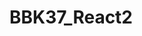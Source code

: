 # BBK37_React2
<!-- Introducción
React es una librería de JavaScript que facilita la creación de interfaces de usuario interactivas. Es una biblioteca de código abierto construida por Facebook y es una de las bibliotecas más utilizadas para crear aplicaciones web.

-----------------------------------------

¿Cuáles son los principales objetivos de este proyecto?
Comprender cómo desarrollar una aplicación con React
Mejora tus habilidades de desarrollo web
Mejore sus habilidades de desarrollo de JavaScript

-------------------------------

1.1.Ejercicios 

Ejercicio 1
Crea un componente Counter (funcional) que contenga:
botón de decremento
contador
botón de incremento
El componente mostrará un contador y podremos incrementarlo o decrementarlo en función de si pulsamos un botón u otro
Que al instanciarlo pueda:
Que el contador pueda empezar desde un determinado número
Que podamos decirle al componente si queremos que incremente de 2 en 2, 3 en 3, etc.

 --------------------------------------

Ejercicio 2
Crea un componente Greeting (funcional) que contenga:
Una etiqueta “p” que diga “Hola Euralio”
Ahora Euralio en vez de escribirlo a fuego, haz que venga como “props” desde el componente padre.
Por último, cuando se monte el componente Greeting y pasen 3 segundos el componente debe mostrar: “Hola Alfonsina”

-----------------------------------------

1.2. Crea una página de un restaurante

Crea una página de un restaurante con React (utilizando componentes funcionales).
Debe contener al menos un componente “Home” & “Header”
En el componente Home debes pintar el siguiente array:
const dishes = [
  {
    id:1,
    name:'plato 1',
    description:'Este es el plato 1',
    price:10
  },
  {
    id:2,
    name:'plato 2',
    description:'Este es el plato 2',
    price:20
  },
  {
    id:3,
    name:'plato 3',
    description:'Este es el plato 3',
    price:15
  }
]
Dicho array le llegará por props del componente padre

--------------------------------------------------

1.3. Extra
Implementar responsive
Rehacer el ejercicio 2 en componente de clases.
Rehacer la página del restaurante utilizando componentes de clases. -->
